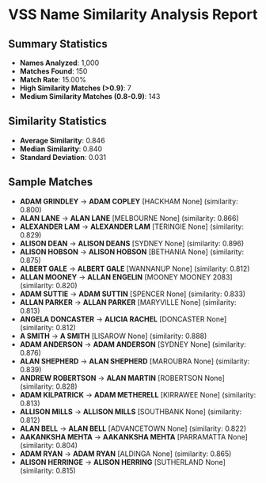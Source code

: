
# VSS Name Similarity Analysis Report

## Summary Statistics
- **Names Analyzed**: 1,000
- **Matches Found**: 150
- **Match Rate**: 15.00%
- **High Similarity Matches (>0.9)**: 7
- **Medium Similarity Matches (0.8-0.9)**: 143

## Similarity Statistics

- **Average Similarity**: 0.846
- **Median Similarity**: 0.840
- **Standard Deviation**: 0.031

## Sample Matches
- **ADAM GRINDLEY** → **ADAM COPLEY** [HACKHAM None] (similarity: 0.800)
- **ALAN LANE** → **ALAN LANE** [MELBOURNE None] (similarity: 0.866)
- **ALEXANDER LAM** → **ALEXANDER LAM** [TERINGIE None] (similarity: 0.829)
- **ALISON DEAN** → **ALISON DEANS** [SYDNEY None] (similarity: 0.896)
- **ALISON HOBSON** → **ALISON HOBSON** [BETHANIA None] (similarity: 0.875)
- **ALBERT GALE** → **ALBERT GALE** [WANNANUP None] (similarity: 0.812)
- **ALLAN MOONEY** → **ALLAN ENGELIN** [MOONEY MOONEY 2083] (similarity: 0.820)
- **ADAM SUTTIE** → **ADAM SUTTIN** [SPENCER None] (similarity: 0.833)
- **ALLAN PARKER** → **ALLAN PARKER** [MARYVILLE None] (similarity: 0.813)
- **ANGELA DONCASTER** → **ALICIA RACHEL** [DONCASTER None] (similarity: 0.812)
- **A SMITH** → **A SMITH** [LISAROW None] (similarity: 0.888)
- **ADAM ANDERSON** → **ADAM ANDERSON** [SYDNEY None] (similarity: 0.876)
- **ALAN SHEPHERD** → **ALAN SHEPHERD** [MAROUBRA None] (similarity: 0.839)
- **ANDREW ROBERTSON** → **ALAN MARTIN** [ROBERTSON None] (similarity: 0.828)
- **ADAM KILPATRICK** → **ADAM METHERELL** [KIRRAWEE None] (similarity: 0.813)
- **ALLISON MILLS** → **ALLISON MILLS** [SOUTHBANK None] (similarity: 0.812)
- **ALAN BELL** → **ALAN BELL** [ADVANCETOWN None] (similarity: 0.822)
- **AAKANKSHA MEHTA** → **AAKANKSHA MEHTA** [PARRAMATTA None] (similarity: 0.804)
- **ADAM RYAN** → **ADAM RYAN** [ALDINGA None] (similarity: 0.865)
- **ALISON HERRINGE** → **ALISON HERRING** [SUTHERLAND None] (similarity: 0.815)
